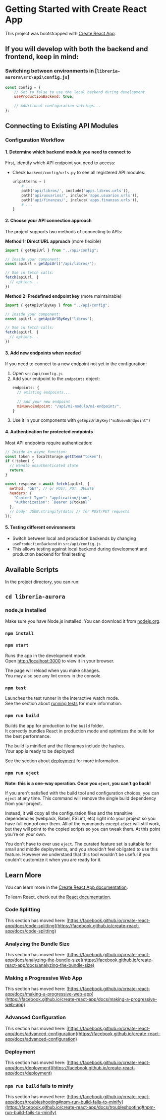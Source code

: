 # Getting Started with Create React App

This project was bootstrapped with [Create React App](https://github.com/facebook/create-react-app).

## If you will develop with both the backend and frontend, keep in mind: 
### Switching between environments in [`libreria-aurora\src\api\config.js`]
```javascript
const config = {
    // Set to false to use the local backend during development
    useProductionBackend: true,
    
    // Additional configuration settings...
};
```

## Connecting to Existing API Modules

### Configuration Workflow

#### 1. Determine which backend module you need to connect to

First, identify which API endpoint you need to access:

- Check `backend/config/urls.py` to see all registered API modules:
  ```python
  urlpatterns = [
      # ...
      path('api/libros/', include('apps.libros.urls')),
      path('api/usuarios/', include('apps.usuarios.urls')),
      path('api/finanzas/', include('apps.finanzas.urls')),
      # ...
  ]
  ```

#### 2. Choose your API connection approach

The project supports two methods of connecting to APIs:

**Method 1: Direct URL approach** (more flexible)
```jsx
import { getApiUrl } from "../api/config";

// Inside your component:
const apiUrl = getApiUrl("/api/libros/");

// Use in fetch calls:
fetch(apiUrl, {
  // options...
})
```

**Method 2: Predefined endpoint key** (more maintainable)
```jsx
import { getApiUrlByKey } from "../api/config";

// Inside your component:
const apiUrl = getApiUrlByKey("libros");

// Use in fetch calls:
fetch(apiUrl, {
  // options...
})
```

#### 3. Add new endpoints when needed

If you need to connect to a new endpoint not yet in the configuration:

1. Open `src/api/config.js`
2. Add your endpoint to the `endpoints` object:
   ```javascript
   endpoints: {
     // existing endpoints...
     
     // Add your new endpoint
     miNuevoEndpoint: "/api/mi-modulo/mi-endpoint/",
   }
   ```
3. Use it in your components with `getApiUrlByKey("miNuevoEndpoint")`

#### 4. Authentication for protected endpoints

Most API endpoints require authentication:

```jsx
// Inside an async function:
const token = localStorage.getItem("token");
if (!token) {
  // Handle unauthenticated state
  return;
}

const response = await fetch(apiUrl, {
  method: "GET", // or POST, PUT, DELETE
  headers: {
    "Content-Type": "application/json",
    "Authorization": `Bearer ${token}`
  },
  // body: JSON.stringify(data) // for POST/PUT requests
});
```

#### 5. Testing different environments

- Switch between local and production backends by changing `useProductionBackend` in `src/api/config.js`
- This allows testing against local backend during development and production backend for final testing

## Available Scripts

In the project directory, you can run:

## `cd libreria-aurora`

### node.js installed
Make sure you have Node.js installed. You can download it from [nodejs.org](https://nodejs.org/).

### `npm install`

### `npm start`

Runs the app in the development mode.\
Open [http://localhost:3000](http://localhost:3000) to view it in your browser.

The page will reload when you make changes.\
You may also see any lint errors in the console.

### `npm test`

Launches the test runner in the interactive watch mode.\
See the section about [running tests](https://facebook.github.io/create-react-app/docs/running-tests) for more information.

### `npm run build`

Builds the app for production to the `build` folder.\
It correctly bundles React in production mode and optimizes the build for the best performance.

The build is minified and the filenames include the hashes.\
Your app is ready to be deployed!

See the section about [deployment](https://facebook.github.io/create-react-app/docs/deployment) for more information.

### `npm run eject`

**Note: this is a one-way operation. Once you `eject`, you can't go back!**

If you aren't satisfied with the build tool and configuration choices, you can `eject` at any time. This command will remove the single build dependency from your project.

Instead, it will copy all the configuration files and the transitive dependencies (webpack, Babel, ESLint, etc) right into your project so you have full control over them. All of the commands except `eject` will still work, but they will point to the copied scripts so you can tweak them. At this point you're on your own.

You don't have to ever use `eject`. The curated feature set is suitable for small and middle deployments, and you shouldn't feel obligated to use this feature. However we understand that this tool wouldn't be useful if you couldn't customize it when you are ready for it.

## Learn More

You can learn more in the [Create React App documentation](https://facebook.github.io/create-react-app/docs/getting-started).

To learn React, check out the [React documentation](https://reactjs.org/).

### Code Splitting

This section has moved here: [https://facebook.github.io/create-react-app/docs/code-splitting](https://facebook.github.io/create-react-app/docs/code-splitting)

### Analyzing the Bundle Size

This section has moved here: [https://facebook.github.io/create-react-app/docs/analyzing-the-bundle-size](https://facebook.github.io/create-react-app/docs/analyzing-the-bundle-size)

### Making a Progressive Web App

This section has moved here: [https://facebook.github.io/create-react-app/docs/making-a-progressive-web-app](https://facebook.github.io/create-react-app/docs/making-a-progressive-web-app)

### Advanced Configuration

This section has moved here: [https://facebook.github.io/create-react-app/docs/advanced-configuration](https://facebook.github.io/create-react-app/docs/advanced-configuration)

### Deployment

This section has moved here: [https://facebook.github.io/create-react-app/docs/deployment](https://facebook.github.io/create-react-app/docs/deployment)

### `npm run build` fails to minify

This section has moved here: [https://facebook.github.io/create-react-app/docs/troubleshooting#npm-run-build-fails-to-minify](https://facebook.github.io/create-react-app/docs/troubleshooting#npm-run-build-fails-to-minify)
